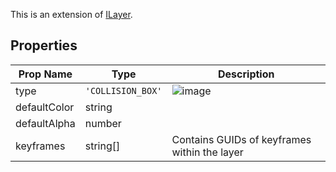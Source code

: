 This is an extension of [ILayer](/Documentation/Interfaces/ILayer.md). 

## Properties

| Prop Name | Type | Description |
| --------------------- | ------ | ------------------- |
| type | `'COLLISION_BOX'` |  ![image](https://github.com/user-attachments/assets/716e603c-44ed-4343-b0ec-3366f660ba89)|
| defaultColor | string |  |
| defaultAlpha | number |  |
| keyframes | string[] | Contains GUIDs of keyframes within the layer |

